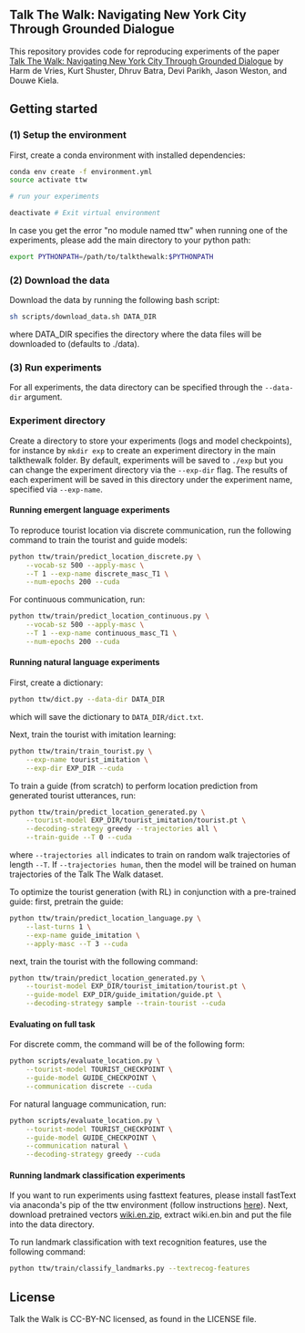 ## Talk The Walk: Navigating New York City Through Grounded Dialogue
This repository provides code for reproducing experiments
of the paper [Talk The Walk: Navigating New York City Through Grounded Dialogue](https://arxiv.org/abs/1807.03367)
by Harm de Vries, Kurt Shuster, Dhruv Batra, Devi Parikh, Jason Weston, and Douwe Kiela.

## Getting started

### (1) Setup the environment
First, create a conda environment with installed dependencies:
```bash
conda env create -f environment.yml
source activate ttw

# run your experiments

deactivate # Exit virtual environment
```

In case you get the error "no module named ttw" when running one of the experiments, please add the main directory to your python path:
```bash
export PYTHONPATH=/path/to/talkthewalk:$PYTHONPATH
```

### (2) Download the data
Download the data by running the following bash script:
```bash
sh scripts/download_data.sh DATA_DIR
```
where DATA_DIR specifies the directory where the data files will be downloaded to (defaults to ./data).

### (3) Run experiments
For all experiments, the data directory can be specified through the ```--data-dir``` argument.

### Experiment directory
Create a directory to store your experiments (logs and model checkpoints), for instance by ```mkdir exp``` to
create an experiment directory in the main talkthewalk folder. By default, experiments will be saved to ```./exp```
but you can change the experiment directory via the ```--exp-dir``` flag. The results of each experiment will be saved
in this directory under the experiment name, specified via ```--exp-name```.

#### Running emergent language experiments
To reproduce tourist location via discrete communication, run the following command to train the tourist and guide models:
```bash
python ttw/train/predict_location_discrete.py \
    --vocab-sz 500 --apply-masc \
    --T 1 --exp-name discrete_masc_T1 \
    --num-epochs 200 --cuda
```
For continuous communication, run:
```bash
python ttw/train/predict_location_continuous.py \
    --vocab-sz 500 --apply-masc \
    --T 1 --exp-name continuous_masc_T1 \
    --num-epochs 200 --cuda
```

#### Running natural language experiments
First, create a dictionary:
```bash
python ttw/dict.py --data-dir DATA_DIR
```
which will save the dictionary to ```DATA_DIR/dict.txt```.

Next, train the tourist with imitation learning:
```bash
python ttw/train/train_tourist.py \
    --exp-name tourist_imitation \
    --exp-dir EXP_DIR --cuda
```

To train a guide (from scratch) to perform location prediction from generated tourist utterances, run:
```bash
python ttw/train/predict_location_generated.py \
    --tourist-model EXP_DIR/tourist_imitation/tourist.pt \
    --decoding-strategy greedy --trajectories all \
    --train-guide --T 0 --cuda
```
where ```--trajectories all``` indicates to train on random walk trajectories of length ```--T```. If ```--trajectories human```, then the model will be trained
on human trajectories of the Talk The Walk dataset.

To optimize the tourist generation (with RL) in conjunction with a pre-trained guide: first, pretrain the guide:
```bash
python ttw/train/predict_location_language.py \
    --last-turns 1 \
    --exp-name guide_imitation \
    --apply-masc --T 3 --cuda
```
next, train the tourist with the following command:
```bash
python ttw/train/predict_location_generated.py \
    --tourist-model EXP_DIR/tourist_imitation/tourist.pt \
    --guide-model EXP_DIR/guide_imitation/guide.pt \
    --decoding-strategy sample --train-tourist --cuda
```

#### Evaluating on full task
For discrete comm, the command will be of the following form:
```bash
python scripts/evaluate_location.py \
    --tourist-model TOURIST_CHECKPOINT \
    --guide-model GUIDE_CHECKPOINT \
    --communication discrete --cuda
```

For natural language communication, run:
```bash
python scripts/evaluate_location.py \
    --tourist-model TOURIST_CHECKPOINT \
    --guide-model GUIDE_CHECKPOINT \
    --communication natural \
    --decoding-strategy greedy --cuda
```

#### Running landmark classification experiments
If you want to run experiments using fasttext features, please install fastText via anaconda's pip of the ttw environment
(follow instructions [here](https://github.com/facebookresearch/fastText/tree/master/python)). Next, download
pretrained vectors [wiki.en.zip](https://s3-us-west-1.amazonaws.com/fasttext-vectors/wiki.en.zip), extract wiki.en.bin and put the file into the data directory.

To run landmark classification with text recognition features, use the following command:
```bash
python ttw/train/classify_landmarks.py --textrecog-features
```

## License

Talk the Walk is CC-BY-NC licensed, as found in the LICENSE file.
